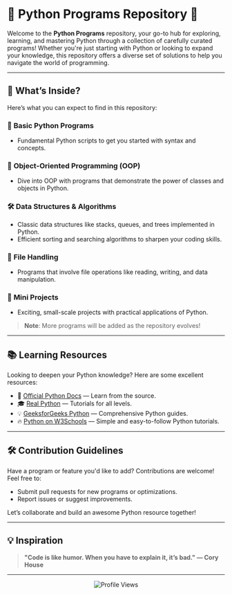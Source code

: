 # 🐍 Python Programs Repository 🎯

Welcome to the **Python Programs** repository, your go-to hub for exploring, learning, and mastering Python through a collection of carefully curated programs! Whether you're just starting with Python or looking to expand your knowledge, this repository offers a diverse set of solutions to help you navigate the world of programming.

---

## 🚀 What’s Inside?

Here’s what you can expect to find in this repository:

### 📁 **Basic Python Programs**
- Fundamental Python scripts to get you started with syntax and concepts.
  
### 🧠 **Object-Oriented Programming (OOP)**
- Dive into OOP with programs that demonstrate the power of classes and objects in Python.
  
### 🛠️ **Data Structures & Algorithms**
- Classic data structures like stacks, queues, and trees implemented in Python.
- Efficient sorting and searching algorithms to sharpen your coding skills.
  
### 📄 **File Handling**
- Programs that involve file operations like reading, writing, and data manipulation.
  
### 🎯 **Mini Projects**
- Exciting, small-scale projects with practical applications of Python.

> **Note**: More programs will be added as the repository evolves!

---

## 📚 Learning Resources

Looking to deepen your Python knowledge? Here are some excellent resources:

- 📖 [Official Python Docs](https://docs.python.org/3/) — Learn from the source.
- 🎓 [Real Python](https://realpython.com/) — Tutorials for all levels.
- 💡 [GeeksforGeeks Python](https://www.geeksforgeeks.org/python-programming-language/) — Comprehensive Python guides.
- 🔥 [Python on W3Schools](https://www.w3schools.com/python/) — Simple and easy-to-follow Python tutorials.

---

## 🛠️ Contribution Guidelines

Have a program or feature you'd like to add? Contributions are welcome! Feel free to:

- Submit pull requests for new programs or optimizations.
- Report issues or suggest improvements.

Let’s collaborate and build an awesome Python resource together!

---

## 💡 Inspiration

> **"Code is like humor. When you have to explain it, it’s bad." — Cory House**

---
<p align="center">
    <img src="https://visitcount.itsvg.in/api?id=Python-programs&label=Profile%20Views&color=6&icon=1&pretty=true" alt="Profile Views"/>
</p>

